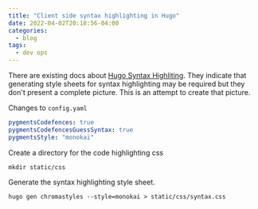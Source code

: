 ```yaml
---
title: "Client side syntax highlighting in Hugo"
date: 2022-04-02T20:18:56-04:00
categories:
  - blog
tags:
  - dev ops
---
```


There are existing docs about [Hugo Syntax Highliting](https://gohugo.io/content-management/syntax-highlighting/). They indicate that generating style sheets for syntax highlighting may be required but they don't present a complete picture. This is an attempt to create that picture.

Changes to `config.yaml`

```yaml
pygmentsCodefences: true
pygmentsCodefencesGuessSyntax: true
pygmentsStyle: "monokai"
```

Create a directory for the code highlighting css

```shell
mkdir static/css
```

Generate the syntax highlighting style sheet.

```shell
hugo gen chromastyles --style=monokai > static/css/syntax.css
```
